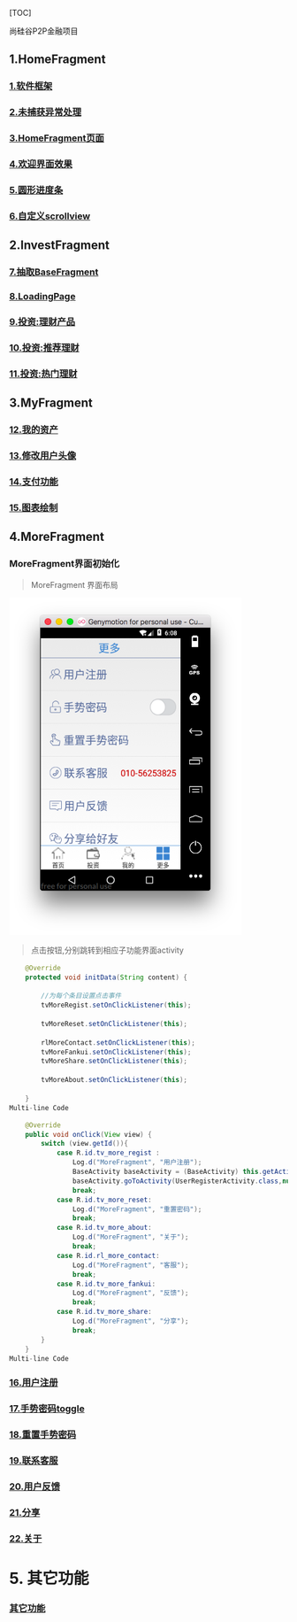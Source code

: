 [TOC]

 尚硅谷P2P金融项目

## 1.HomeFragment


### [1.软件框架](markdown_note/readme_01.md)
### [2.未捕获异常处理](markdown_note/readme_02.md)

### [3.HomeFragment页面](markdown_note/readme_03.md)
### [4.欢迎界面效果](markdown_note/readme_04.md)
### [5.圆形进度条](markdown_note/readme_05.md)
### [6.自定义scrollview](markdown_note/readme_06.md)


## 2.InvestFragment


### [7.抽取BaseFragment](markdown_note/readme_07.md)
### [8.LoadingPage](markdown_note/readme_08.md)
### [9.投资:理财产品](markdown_note/readme_09.md)
### [10.投资:推荐理财](markdown_note/readme_10.md)
### [11.投资:热门理财](markdown_note/readme_11.md)

## 3.MyFragment

### [12.我的资产](markdown_note/readme_12.md)
### [13.修改用户头像](markdown_note/readme_13.md)
### [14.支付功能](markdown_note/readme_14.md)
### [15.图表绘制](markdown_note/readme_15.md)

## 4.MoreFragment
### MoreFragment界面初始化

> MoreFragment 界面布局

![Image Title](markdown_image/16_register1.png) 


> 点击按钮,分别跳转到相应子功能界面activity

```java
    @Override
    protected void initData(String content) {

        //为每个条目设置点击事件
        tvMoreRegist.setOnClickListener(this);

        tvMoreReset.setOnClickListener(this);

        rlMoreContact.setOnClickListener(this);
        tvMoreFankui.setOnClickListener(this);
        tvMoreShare.setOnClickListener(this);

        tvMoreAbout.setOnClickListener(this);

    }
Multi-line Code
```

```java
    @Override
    public void onClick(View view) {
        switch (view.getId()){
            case R.id.tv_more_regist :
                Log.d("MoreFragment", "用户注册");
                BaseActivity baseActivity = (BaseActivity) this.getActivity();
                baseActivity.goToActivity(UserRegisterActivity.class,null);
                break;
            case R.id.tv_more_reset:
                Log.d("MoreFragment", "重置密码");
                break;
            case R.id.tv_more_about:
                Log.d("MoreFragment", "关于");
                break;
            case R.id.rl_more_contact:
                Log.d("MoreFragment", "客服");
                break;
            case R.id.tv_more_fankui:
                Log.d("MoreFragment", "反馈");
                break;
            case R.id.tv_more_share:
                Log.d("MoreFragment", "分享");
                break;
        }
    }
Multi-line Code
```

### [16.用户注册](markdown_note/readme_16.md)
### [17.手势密码toggle](markdown_note/readme_17.md)
### [18.重置手势密码](markdown_note/readme_18.md)
### [19.联系客服](markdown_note/readme_19.md)
### [20.用户反馈](markdown_note/readme_20.md)
### [21.分享](markdown_note/readme_21.md)
### [22.关于](markdown_note/readme_22.md)




# 5. 其它功能

### [其它功能](markdown_note/readme_more.md)






